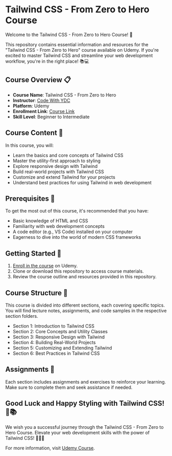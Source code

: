 # Tailwind CSS - From Zero to Hero Course

Welcome to the Tailwind CSS - From Zero to Hero Course! 🚀

This repository contains essential information and resources for the "Tailwind CSS - From Zero to Hero" course available on Udemy. If you're excited to master Tailwind CSS and streamline your web development workflow, you're in the right place! 📚💻

## Course Overview 📋

- **Course Name**: Tailwind CSS - From Zero to Hero
- **Instructor**: [Code With YDC](https://www.udemy.com/user/code-with-ydc/)
- **Platform**: Udemy
- **Enrollment Link**: [Course Link](https://www.udemy.com/course/tailwind-from-scratch/)
- **Skill Level**: Beginner to Intermediate

## Course Content 📔

In this course, you will:

- Learn the basics and core concepts of Tailwind CSS
- Master the utility-first approach to styling
- Explore responsive design with Tailwind
- Build real-world projects with Tailwind CSS
- Customize and extend Tailwind for your projects
- Understand best practices for using Tailwind in web development

## Prerequisites 🧩

To get the most out of this course, it's recommended that you have:

- Basic knowledge of HTML and CSS
- Familiarity with web development concepts
- A code editor (e.g., VS Code) installed on your computer
- Eagerness to dive into the world of modern CSS frameworks

## Getting Started 🏁

1. [Enroll in the course](https://www.udemy.com/course/tailwind-from-scratch/) on Udemy.
2. Clone or download this repository to access course materials.
3. Review the course outline and resources provided in this repository.

## Course Structure 🏫

This course is divided into different sections, each covering specific topics. You will find lecture notes, assignments, and code samples in the respective section folders.

- Section 1: Introduction to Tailwind CSS
- Section 2: Core Concepts and Utility Classes
- Section 3: Responsive Design with Tailwind
- Section 4: Building Real-World Projects
- Section 5: Customizing and Extending Tailwind
- Section 6: Best Practices in Tailwind CSS

## Assignments 📝

Each section includes assignments and exercises to reinforce your learning. Make sure to complete them and seek assistance if needed.

## Good Luck and Happy Styling with Tailwind CSS! 🤞📚

We wish you a successful journey through the Tailwind CSS - From Zero to Hero Course. Elevate your web development skills with the power of Tailwind CSS! 💪👨‍💻



For more information, visit [Udemy Course](https://www.udemy.com/course/tailwind-from-scratch/).
